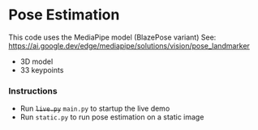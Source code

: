 # Pose Estimation

This code uses the MediaPipe model (BlazePose variant)
See: https://ai.google.dev/edge/mediapipe/solutions/vision/pose_landmarker

- 3D model
- 33 keypoints

### Instructions

- Run ~~`live.py`~~ `main.py` to startup the live demo
- Run `static.py` to run pose estimation on a static image

